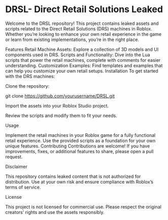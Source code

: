 # DRSL- Direct Retail Solutions Leaked

Welcome to the DRSL repository! This project contains leaked assets and scripts related to the Direct Retail Solutions (DRS) machines in Roblox. Whether you’re looking to enhance your own retail experience in the game or learn from existing implementations, you’re in the right place.


Features
Retail Machine Assets: Explore a collection of 3D models and UI components used in DRS.
Scripts and Functionality: Dive into the Lua scripts that power the retail machines, complete with comments for easier understanding.
Customization Examples: Find templates and examples that can help you customize your own retail setups.
Installation
To get started with the DRS machines:


Clone the repository:

git clone https://github.com/yourusername/DRSL.git


Import the assets into your Roblox Studio project.


Review the scripts and modify them to fit your needs.


Usage


Implement the retail machines in your Roblox game for a fully functional retail experience.
Use the provided scripts as a foundation for your own unique features.
Contributing
Contributions are welcome! If you have improvements, fixes, or additional features to share, please open a pull request.

Disclaimer


This repository contains leaked content that is not authorized for distribution. Use at your own risk and ensure compliance with Roblox’s terms of service.

License


This project is not licensed for commercial use. Please respect the original creators' rights and use the assets responsibly.

